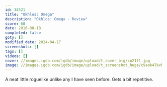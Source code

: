 ```yaml
---
id: 34521
title: "Okhlos: Omega"
description: "Okhlos: Omega - Review"
score: 60
date: 2016-08-18
completed: false
goty: []
modified_date: 2024-04-17
screenshots: []
tags: []
videos: []
cover: //images.igdb.com/igdb/image/upload/t_cover_big/co21f1.jpg
image: //images.igdb.com/igdb/image/upload/t_screenshot_huge/c9aok4lkvhbpnjlx9oz9.jpg
---
```

A neat little roguelike unlike any I have seen before. Gets a bit repetitive.